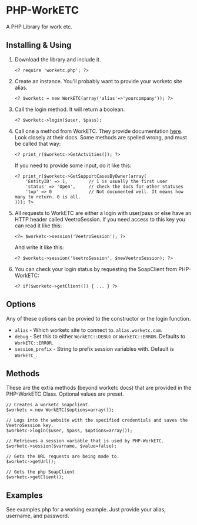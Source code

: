 PHP-WorkETC
===========

A PHP Library for work etc.

Installing & Using
------------------

1.  Download the library and include it.
    
    `<? require 'worketc.php'; ?>`
    
2.  Create an instance. You'll probably want to provide your worketc site alias.

    `<? $worketc = new WorkETC(array('alias'=>'yourcompany')); ?>`
    
3.  Call the login method. It will return a boolean.
    
    `<? $worketc->login($user, $pass);`
    
4.  Call one a method from WorkETC. They provide documentation [here](http://admin.worketc.com/xml). Look closely at their docs. Some methods are spelled wrong, and must be called that way:
    
    `<? print_r($worketc->GetActvities()); ?>`
    
    If you need to provide some input, do it like this:
    
        <? print_r($worketc->GetSupportCasesByOwner(array(
            'EntityID' => 1,        // 1 is usually the first user
            'status' => 'Open',     // check the docs for other statuses
            'top' => 0              // Not documented well. It means how many to return. 0 is all.
        ))); ?>
    
5.  All requests to WorkETC are either a login with user/pass or else have an HTTP header called VeetroSession. If you need access to this key you can read it like this:
    
    `<?= $worketc->session('VeetroSession'); ?>`
    
    And write it like this:
    
    `<? $worketc->session('VeetroSession', $newVeetroSession); ?>`
    
6.  You can check your login status by requesting the SoapClient from PHP-WorkETC:
    
    `<? if($worketc->getClient()) { ... } ?>`

Options
-------

Any of these options can be provied to the constructor or the login function.

*   `alias` - Which worketc site to connect to. `alias.worketc.com`.
*   `debug` - Set this to either `WorkETC::DEBUG` or `WorkETC::ERROR`. Defaults to `WorkETC::ERROR`.
*   `session_prefix` - String to prefix session variables with. Default is `WorkETC_`.



Methods
-------

These are the extra methods (beyond worketc docs) that are provided in the PHP-WorkETC Class. Optional values are preset.

    // Creates a worketc soapclient.
    $worketc = new WorkETC($options=array());
    
    // Logs into the website with the specified credentials and saves the VeetroSession key.
    $worketc->login($user, $pass, $options=array());
    
    // Retrieves a session variable that is used by PHP-WorkETC.
    $worketc->session($varname, $value=false);
    
    // Gets the URL requests are being made to.
    $worketc->getUrl();
    
    // Gets the php SoapClient
    $worketc->getClient();

Examples
--------

See examples.php for a working example. Just provide your alias, username, and password.